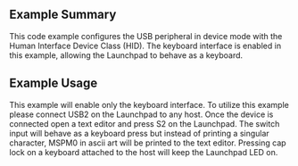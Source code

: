 ## Example Summary

This code example configures the USB peripheral in device mode with the
Human Interface Device Class (HID). The keyboard interface is enabled
in this example, allowing the Launchpad to behave as a keyboard.

## Example Usage

This example will enable only the keyboard interface. To utilize this
example please connect USB2 on the Launchpad to any host. Once the device is
connected open a text editor and press S2 on the Launchpad. The switch input
will behave as a keyboard press but instead of printing a singular
character, MSPM0 in ascii art will be printed to the text editor.
Pressing cap lock on a keyboard attached to the host will keep the Launchpad
LED on.
